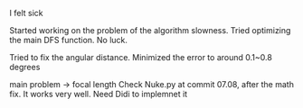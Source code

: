 
I felt sick


Started working on the problem of the algorithm slowness. Tried optimizing the main DFS function. No luck.


Tried to fix the angular distance. Minimized the error to around 0.1~0.8 degrees

main problem -> focal length
Check Nuke.py at commit 07.08, after the math fix. It works very well. Need Didi to implemnet it
